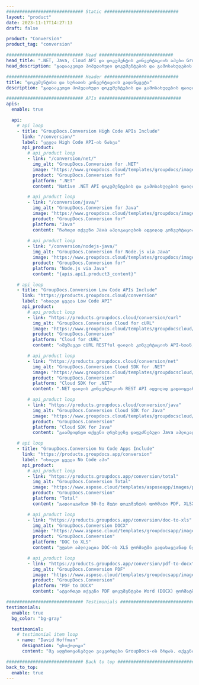 ```yaml
---
############################# Static ############################
layout: "product"
date: 2023-11-17T14:27:13
draft: false

product: "Conversion"
product_tag: "conversion"

############################# Head ############################
head_title: ".NET, Java, Cloud API და დოკუმენტის კონვერტაციის აპები GroupDocs-ის მიერ"
head_description: "გადააკეთეთ პოპულარული დოკუმენტების და გამოსახულების ფაილის ფორმატები ნებისმიერ პლატფორმაზე აპლიკაციისა და api-ზე დაფუძნებული გადაწყვეტილებებით."

############################# Header ############################
title: "დოკუმენტისა და სურათის კონვერტაციის გადაწყვეტა"
description: "გადააკეთეთ პოპულარული დოკუმენტების და გამოსახულების ფაილის ფორმატები ნებისმიერ პლატფორმაზე აპლიკაციისა და api-ზე დაფუძნებული გადაწყვეტილებებით."

############################# APIs ###############################
apis:
  enable: true

  api:
    # api loop
    - title: "GroupDocs.Conversion High Code APIs Include"
      link: "/conversion/"
      label: "ყველა High Code API-ის ნახვა"
      api_product:
        # api_product loop
        - link: "/conversion/net/"
          img_alt: "GroupDocs.Conversion for .NET"
          image: "https://www.groupdocs.cloud/templates/groupdocs/images/product-logos/groupdocs-conversion-net.png"
          product: "GroupDocs.Conversion for"
          platform: ".NET"
          content: "Native .NET API დოკუმენტების და გამოსახულების ფაილის ფორმატების ზუსტად კონვერტაციისთვის ნებისმიერი ტიპის .NET აპლიკაციაში. მხარს უჭერს სურათის ჭვირნიშნების დამატებას კონვერტაციისას."

        # api_product loop
        - link: "/conversion/java/"
          img_alt: "GroupDocs.Conversion for Java"
          image: "https://www.groupdocs.cloud/templates/groupdocs/images/product-logos/groupdocs-conversion-java.png"
          product: "GroupDocs.Conversion for"
          platform: "Java"
          content: "ჩართეთ თქვენი Java აპლიკაციების ადვილად კონვერტაცია ყველა ინდუსტრიის სტანდარტული დოკუმენტის ფორმატებს შორის, მათ შორის Microsoft Office, PDF, HTML, სურათები და მრავალი სხვა."
          
        # api_product loop
        - link: "/conversion/nodejs-java/"
          img_alt: "GroupDocs.Conversion for Node.js via Java"
          image: "https://www.groupdocs.cloud/templates/groupdocs/images/product-logos/groupdocs-conversion-nodejs-java.png"
          product: "GroupDocs.Conversion for"
          platform: "Node.js via Java"
          content: "{apis.api1.product3_content}"

    # api loop
    - title: "GroupDocs.Conversion Low Code APIs Include"
      link: "https://products.groupdocs.cloud/conversion"
      label: "იხილეთ ყველა Low Code API"
      api_product:
        # api_product loop
        - link: "https://products.groupdocs.cloud/conversion/curl"
          img_alt: "GroupDocs.Conversion Cloud for cURL"
          image: "https://www.groupdocs.cloud/templates/groupdocscloud/images/sdk/272x272/groupdocs_conversion-for-curl.png"
          product: "GroupDocs.Conversion"
          platform: "Cloud for cURL"
          content: "იმუშავეთ cURL RESTful ფაილის კონვერტაციის API-სთან, რათა მარტივად გადაიყვანოთ Microsoft Office, PDF, Email, Project, HTML და სხვა საერთო ფაილის ფორმატები თქვენს აპლიკაციებში."

        # api_product loop
        - link: "https://products.groupdocs.cloud/conversion/net"
          img_alt: "GroupDocs.Conversion Cloud SDK for .NET"
          image: "https://www.groupdocs.cloud/templates/groupdocscloud/images/sdk/272x272/groupdocs_conversion-for-net.png"
          product: "GroupDocs.Conversion"
          platform: "Cloud SDK for .NET"
          content: ".NET ფაილის კონვერტაციის REST API ადვილად გადაიყვანოთ Microsoft Office, PDF, Email, Project, HTML და სხვა საერთო ფაილის ფორმატები ნებისმიერ პლატფორმაზე Cloud SDK-ის გამოყენებით."

        # api_product loop
        - link: "https://products.groupdocs.cloud/conversion/java"
          img_alt: "GroupDocs.Conversion Cloud SDK for Java"
          image: "https://www.groupdocs.cloud/templates/groupdocscloud/images/sdk/272x272/groupdocs_conversion-for-java.png"
          product: "GroupDocs.Conversion"
          platform: "Cloud SDK for Java"
          content: "გაამდიდრეთ თქვენი ღრუბელზე დაფუძნებული Java აპლიკაციები დოკუმენტების კონვერტაციის გაფართოებული ფუნქციებით ნებისმიერ პლატფორმაზე, რომელსაც შეუძლია REST API-ების გამოძახება."

    # api loop
    - title: "GroupDocs.Conversion No Code Apps Include"
      link: "https://products.groupdocs.app/conversion"
      label: "იხილეთ ყველა No Code აპი"
      api_product:
        # api_product loop
        - link: "https://products.groupdocs.app/conversion/total"
          img_alt: "GroupDocs.Conversion Total"
          image: "https://www.aspose.cloud/templates/asposeapp/images/products/logo/aspose_conversion-app.png"
          product: "GroupDocs.Conversion"
          platform: "Total"
          content: "გადაიყვანეთ 50-ზე მეტი დოკუმენტის ფორმატი PDF, XLSX, DOCX, XPS, HTML და სხვა."

        # api_product loop
        - link: "https://products.groupdocs.app/conversion/doc-to-xls"
          img_alt: "GroupDocs.Conversion DOCX"
          image: "https://www.aspose.cloud/templates/groupdocsapp/images/products/logo/groupdocs_words-app.png"
          product: "GroupDocs.Conversion"
          platform: "DOC to XLS"
          content: "უფასო აპლიკაცია DOC-ის XLS ფორმატში გადასაყვანად ნებისმიერი ვებ ბრაუზერიდან."

        # api_product loop
        - link: "https://products.groupdocs.app/conversion/pdf-to-docx"
          img_alt: "GroupDocs.Conversion PDF"
          image: "https://www.aspose.cloud/templates/groupdocsapp/images/products/logo/groupdocs_pdf-app.png"
          product: "GroupDocs.Conversion"
          platform: "PDF to DOCX"
          content: "ატვირთეთ თქვენი PDF დოკუმენტები Word (DOCX) ფორმატში უწყვეტი კონვერტაციისთვის."

############################# Testimonials ###############################
testimonials:
  enable: true
  bg_color: "bg-gray"

  testimonial:
    # testimonial item loop
    - name: "David Hoffman"
      designation: "ფსიქოლოგი"
      content: "მე აღფრთოვანებული ვაკვირდები GroupDocs-ის ზრდას. თქვენი სრული გუნდის პასუხისმგებლობა დიდად დამეხმარა, როდესაც მე ვესაუბრები ვინმეს GroupDocs-ში, შემიძლია გარანტირებული ვიყო, რომ ვიღაც უსმენს და ახორციელებს რამეს."

############################# Back to top ###############################
back_to_top:
  enable: true
---
```

